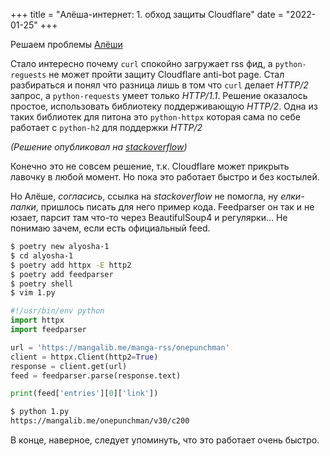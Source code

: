 +++
title = "Алёша-интернет: 1. обход защиты Cloudflare"
date = "2022-01-25"
+++

Решаем проблемы [Алёши](https://twitch.tv/ucsm)

Стало интересно почему `curl` спокойно загружает rss фид, а `python-reguests` не может пройти защиту Cloudflare anti-bot page. Стал разбираться и понял что разница лишь в том что `curl` делает *HTTP/2* запрос, а `python-requests` умеет только *HTTP/1.1*.
Решение оказалось простое, использовать библиотеку поддерживающую *HTTP/2*. Одна из таких библиотек для питона это `python-httpx` которая сама по себе работает с `python-h2` для поддержки *HTTP/2*

*(Решение опубликовал на [stackoverflow](https://stackoverflow.com/questions/49087990/python-request-being-blocked-by-cloudflare/70706028#70706028))*

Конечно это не совсем решение, т.к. Cloudflare может прикрыть лавочку в любой момент. Но пока это работает быстро и без костылей.

Но Алёше, *согласись*, ссылка на *stackoverflow* не помогла, ну *елки-палки*, пришлось писать для него пример кода. Feedparser он так и не юзает, парсит там что-то через BeautifulSoup4 и регулярки... Не понимаю зачем, если есть официальный feed.

```sh
$ poetry new alyosha-1
$ cd alyosha-1
$ poetry add httpx -E http2
$ poetry add feedparser
$ poetry shell
$ vim 1.py
```
```python
#!/usr/bin/env python
import httpx
import feedparser

url = 'https://mangalib.me/manga-rss/onepunchman'
client = httpx.Client(http2=True)
response = client.get(url)
feed = feedparser.parse(response.text)

print(feed['entries'][0]['link'])
```
```sh
$ python 1.py
https://mangalib.me/onepunchman/v30/c200
```

В конце, наверное, следует упоминуть, что это работает очень быстро.
